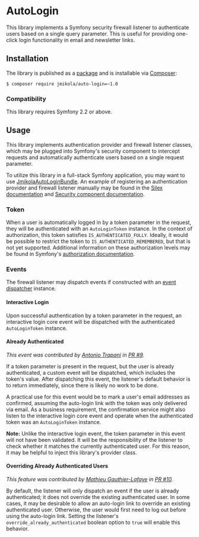 # AutoLogin

This library implements a Symfony security firewall listener to authenticate
users based on a single query parameter. This is useful for providing one-click
login functionality in email and newsletter links.

## Installation

The library is published as a [package][] and is installable via [Composer][]:

```
$ composer require jmikola/auto-login=~1.0
```

  [package]: https://packagist.org/packages/jmikola/auto-login
  [Composer]: http://getcomposer.org/

### Compatibility

This library requires Symfony 2.2 or above.

## Usage

This library implements authentication provider and firewall listener classes,
which may be plugged into Symfony's security component to intercept requests
and automatically authenticate users based on a single request parameter.

To utilize this library in a full-stack Symfony application, you may want to
use [JmikolaAutoLoginBundle][]. An example of registering an authentication
provider and firewall listener manually may be found in the
[Silex documentation][] and [Security component documentation][].

  [JmikolaAutoLoginBundle]: https://github.com/jmikola/JmikolaAutoLoginBundle
  [Silex documentation]: http://silex.sensiolabs.org/doc/providers/security.html#defining-a-custom-authentication-provider
  [security component documentation]: http://symfony.com/doc/current/components/security/firewall.html

### Token

When a user is automatically logged in by a token parameter in the request, they
will be authenticated with an `AutoLoginToken` instance. In the context of
authorization, this token satisfies `IS_AUTHENTICATED_FULLY`. Ideally, it would
be possible to restrict the token to `IS_AUTHENTICATED_REMEMBERED`, but that is
not yet supported. Additional information on these authorization levels may be
found in Symfony's [authorization documentation][].

  [authorization documentation]: http://symfony.com/doc/current/components/security/authorization.html

### Events

The firewall listener may dispatch events if constructed with an
[event dispatcher][] instance.

  [event dispatcher]: http://symfony.com/doc/current/components/event_dispatcher/introduction.html

#### Interactive Login

Upon successful authentication by a token parameter in the request, an
interactive login core event will be dispatched with the authenticated
`AutoLoginToken` instance.

#### Already Authenticated

*This event was contributed by [Antonio Trapani][] in [PR #9][].*

If a token parameter is present in the request, but the user is already
authenticated, a custom event will be dispatched, which includes the token's
value. After dispatching this event, the listener's default behavior is to
return immediately, since there is likely no work to be done.

A practical use for this event would be to mark a user's email addresses as
confirmed, assuming the auto-login link with the token was only delivered via
email. As a business requirement, the confirmation service might also listen to
the interactive login core event and operate when the authenticated token was an
`AutoLoginToken` instance.

**Note:** Unlike the interactive login event, the token parameter in this event
will not have been validated. It will be the responsibility of the listener to
check whether it matches the currently authenticated user. For this reason, it
may be helpful to inject this library's provider class.

  [Antonio Trapani]: https://github.com/TwistedLogic
  [PR #9]: https://github.com/jmikola/AutoLogin/pull/9

#### Overriding Already Authenticated Users

*This feature was contributed by [Mathieu Gauthier-Lafaye][] in [PR #10][].*

By default, the listener will only dispatch an event if the user is already
authenticated; it does not override the existing authenticated user. In some
cases, it may be desirable to allow an auto-login link to override an existing
authenticated user. Otherwise, the user would first need to log out before using
the auto-login link. Setting the listener's `override_already_authenticated`
boolean option to `true` will enable this behavior.

  [Mathieu Gauthier-Lafaye]: https://github.com/gauthierl
  [PR #10]: https://github.com/jmikola/AutoLogin/pull/10

